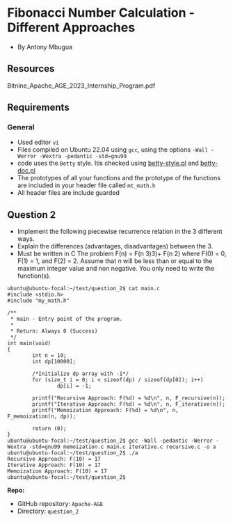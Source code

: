 Fibonacci Number Calculation - Different Approaches
===================================================
- By Antony Mbugua

Resources
---------
Bitnine_Apache_AGE_2023_Internship_Program.pdf

Requirements
------------

### General
-    Used editor `vi`
-    Files compiled on Ubuntu 22.04 using `gcc`, using the options `-Wall -Werror -Wextra -pedantic -std=gnu99`
-    code uses the `Betty` style. Itis checked using [betty-style.pl](https://github.com/holbertonschool/Betty/blob/master/betty-style.pl "betty-style.pl") and [betty-doc.pl](https://github.com/holbertonschool/Betty/blob/master/betty-doc.pl "betty-doc.pl")
-    The prototypes of all your functions and the prototype of the functions are included in your header file called `mt_math.h`
-    All header files are include guarded

Question 2
----------

-    Implement the following piecewise recurrence relation in the 3 different ways.
-    Explain the differences (advantages, disadvantages) between the 3.
-    Must be written in C
The problem
F(n) = F(n
3)3)+ F(n 2) where F(0) = 0, F(1) = 1, and F(2) = 2.
Assume that n will be less than or equal to the maximum integer value and non
negative. You only need to
write the function(s).

```
ubuntu@ubuntu-focal:~/test/question_2$ cat main.c
#include <stdio.h>
#include "my_math.h"

/**
 * main - Entry point of the program.
 *
 * Return: Always 0 (Success)
 */
int main(void)
{
        int n = 10;
        int dp[10000];

        /*Initialize dp array with -1*/
        for (size_t i = 0; i < sizeof(dp) / sizeof(dp[0]); i++)
                dp[i] = -1;

        printf("Recursive Approach: F(%d) = %d\n", n, F_recursive(n));
        printf("Iterative Approach: F(%d) = %d\n", n, F_iterative(n));
        printf("Memoization Approach: F(%d) = %d\n", n, F_memoization(n, dp));

        return (0);
}
ubuntu@ubuntu-focal:~/test/question_2$ gcc -Wall -pedantic -Werror -Wextra -std=gnu99 memoization.c main.c iterative.c recursive.c -o a
ubuntu@ubuntu-focal:~/test/question_2$ ./a
Recursive Approach: F(10) = 17
Iterative Approach: F(10) = 17
Memoization Approach: F(10) = 17
ubuntu@ubuntu-focal:~/test/question_2$
```

**Repo:**

-    GitHub repository: `Apache-AGE`
-    Directory: `question_2`
